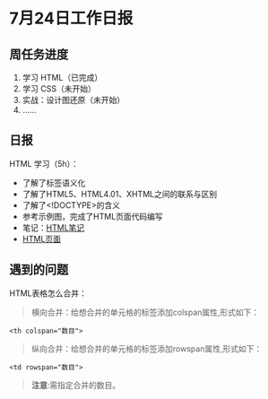 # 7月24日工作日报

## 周任务进度

1. 学习 HTML（已完成）
2. 学习 CSS（未开始）
3. 实战：设计图还原（未开始）
4. ......

## 日报

HTML 学习（5h）：
 - 了解了标签语义化
 - 了解了HTML5、HTML4.01、XHTML之间的联系与区别
 - 了解了<!DOCTYPE>的含义
 - 参考示例图，完成了HTML页面代码编写
 - 笔记：[HTML笔记](https://github.com/sliop/learngit/blob/dev/HTML.md)
 - [HTML页面](https://github.com/sliop/learngit/tree/dev/task1)

## 遇到的问题

HTML表格怎么合并：
> 横向合并：给想合并的单元格的标签添加colspan属性,形式如下：
> 
	<th colspan="数目">

> 纵向合并：给想合并的单元格的标签添加rowspan属性,形式如下：
> 
	<td rowspan="数目">

> **注意**:需指定合并的数目。
